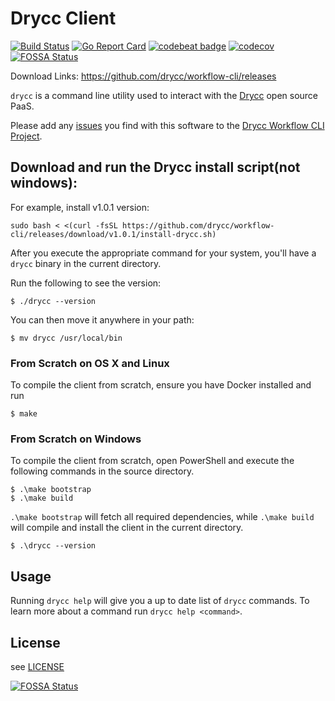 # Drycc Client

[![Build Status](https://woodpecker.drycc.cc/api/badges/drycc/workflow-cli/status.svg)](https://woodpecker.drycc.cc/drycc/workflow-cli)
[![Go Report Card](https://goreportcard.com/badge/github.com/drycc/workflow-cli)](https://goreportcard.com/report/github.com/drycc/workflow-cli)
[![codebeat badge](https://codebeat.co/badges/b609cb7f-7b42-4214-8787-09298f553176)](https://codebeat.co/projects/github-com-drycc-workflow-cli-main)
[![codecov](https://codecov.io/gh/drycc/workflow-cli/branch/main/graph/badge.svg)](https://codecov.io/gh/drycc/workflow-cli)
[![FOSSA Status](https://app.fossa.com/api/projects/git%2Bgithub.com%2Fdrycc%2Fworkflow-cli.svg?type=shield)](https://app.fossa.com/projects/git%2Bgithub.com%2Fdrycc%2Fworkflow-cli?ref=badge_shield)

Download Links: https://github.com/drycc/workflow-cli/releases

`drycc` is a command line utility used to interact with the [Drycc](http://drycc.cc) open source PaaS.

Please add any [issues](https://github.com/drycc/workflow-cli/issues) you find with this software to the [Drycc Workflow CLI Project](https://github.com/drycc/workflow-cli).

## Download and run the Drycc install script(not windows):

For example, install v1.0.1 version:

```console
sudo bash < <(curl -fsSL https://github.com/drycc/workflow-cli/releases/download/v1.0.1/install-drycc.sh)
```

After you execute the appropriate command for your system, you'll have a `drycc` binary in the current directory.

Run the following to see the version:

```console
$ ./drycc --version
```

You can then move it anywhere in your path:

```console
$ mv drycc /usr/local/bin
```

### From Scratch on OS X and Linux

To compile the client from scratch, ensure you have Docker installed and run

    $ make

### From Scratch on Windows

To compile the client from scratch, open PowerShell and execute the following commands in the source directory.

    $ .\make bootstrap
    $ .\make build

`.\make bootstrap` will fetch all required dependencies, while `.\make build` will compile and install
the client in the current directory.

    $ .\drycc --version

## Usage

Running `drycc help` will give you a up to date list of `drycc` commands.
To learn more about a command run `drycc help <command>`.

## License

see [LICENSE](https://github.com/drycc/workflow-cli/blob/main/LICENSE)

[k8s-home]: http://kubernetes.io
[install-k8s]: http://kubernetes.io/gettingstarted/
[mkdocs]: http://www.mkdocs.org/
[issues]: https://github.com/drycc/workflow/issues
[prs]: https://github.com/drycc/workflow/pulls
[Drycc website]: http://drycc.com/
[blog]: https://blog.drycc.info/blog/
[slack community]: https://slack.drycc.com/

[![FOSSA Status](https://app.fossa.com/api/projects/git%2Bgithub.com%2Fdrycc%2Fworkflow-cli.svg?type=large)](https://app.fossa.com/projects/git%2Bgithub.com%2Fdrycc%2Fworkflow-cli?ref=badge_large)
